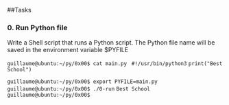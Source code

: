 ##Tasks
### 0. Run Python file
Write a Shell script that runs a Python script. 
The Python file name will be saved in the environment variable $PYFILE

`guillaume@ubuntu:~/py/0x00$ cat main.py `
`#!/usr/bin/python3`
`print("Best School")`

`guillaume@ubuntu:~/py/0x00$ export PYFILE=main.py`
`guillaume@ubuntu:~/py/0x00$ ./0-run`
`Best School`
`guillaume@ubuntu:~/py/0x00$` 